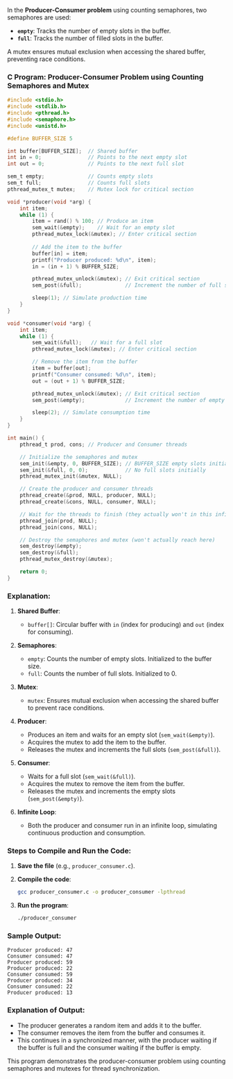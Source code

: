 In the **Producer-Consumer problem** using counting semaphores, two semaphores are used:
- **`empty`**: Tracks the number of empty slots in the buffer.
- **`full`**: Tracks the number of filled slots in the buffer.

A mutex ensures mutual exclusion when accessing the shared buffer, preventing race conditions.

### C Program: Producer-Consumer Problem using Counting Semaphores and Mutex

```c
#include <stdio.h>
#include <stdlib.h>
#include <pthread.h>
#include <semaphore.h>
#include <unistd.h>

#define BUFFER_SIZE 5

int buffer[BUFFER_SIZE];  // Shared buffer
int in = 0;               // Points to the next empty slot
int out = 0;              // Points to the next full slot

sem_t empty;              // Counts empty slots
sem_t full;               // Counts full slots
pthread_mutex_t mutex;    // Mutex lock for critical section

void *producer(void *arg) {
    int item;
    while (1) {
        item = rand() % 100; // Produce an item
        sem_wait(&empty);    // Wait for an empty slot
        pthread_mutex_lock(&mutex); // Enter critical section
        
        // Add the item to the buffer
        buffer[in] = item;
        printf("Producer produced: %d\n", item);
        in = (in + 1) % BUFFER_SIZE;

        pthread_mutex_unlock(&mutex); // Exit critical section
        sem_post(&full);              // Increment the number of full slots

        sleep(1); // Simulate production time
    }
}

void *consumer(void *arg) {
    int item;
    while (1) {
        sem_wait(&full);   // Wait for a full slot
        pthread_mutex_lock(&mutex); // Enter critical section

        // Remove the item from the buffer
        item = buffer[out];
        printf("Consumer consumed: %d\n", item);
        out = (out + 1) % BUFFER_SIZE;

        pthread_mutex_unlock(&mutex); // Exit critical section
        sem_post(&empty);             // Increment the number of empty slots

        sleep(2); // Simulate consumption time
    }
}

int main() {
    pthread_t prod, cons; // Producer and Consumer threads

    // Initialize the semaphores and mutex
    sem_init(&empty, 0, BUFFER_SIZE); // BUFFER_SIZE empty slots initially
    sem_init(&full, 0, 0);            // No full slots initially
    pthread_mutex_init(&mutex, NULL);

    // Create the producer and consumer threads
    pthread_create(&prod, NULL, producer, NULL);
    pthread_create(&cons, NULL, consumer, NULL);

    // Wait for the threads to finish (they actually won't in this infinite loop)
    pthread_join(prod, NULL);
    pthread_join(cons, NULL);

    // Destroy the semaphores and mutex (won't actually reach here)
    sem_destroy(&empty);
    sem_destroy(&full);
    pthread_mutex_destroy(&mutex);

    return 0;
}
```

### Explanation:
1. **Shared Buffer**: 
   - `buffer[]`: Circular buffer with `in` (index for producing) and `out` (index for consuming).
   
2. **Semaphores**:
   - `empty`: Counts the number of empty slots. Initialized to the buffer size.
   - `full`: Counts the number of full slots. Initialized to 0.
   
3. **Mutex**:
   - `mutex`: Ensures mutual exclusion when accessing the shared buffer to prevent race conditions.

4. **Producer**:
   - Produces an item and waits for an empty slot (`sem_wait(&empty)`).
   - Acquires the mutex to add the item to the buffer.
   - Releases the mutex and increments the full slots (`sem_post(&full)`).
   
5. **Consumer**:
   - Waits for a full slot (`sem_wait(&full)`).
   - Acquires the mutex to remove the item from the buffer.
   - Releases the mutex and increments the empty slots (`sem_post(&empty)`).
   
6. **Infinite Loop**:
   - Both the producer and consumer run in an infinite loop, simulating continuous production and consumption.

### Steps to Compile and Run the Code:

1. **Save the file** (e.g., `producer_consumer.c`).

2. **Compile the code**:
   ```bash
   gcc producer_consumer.c -o producer_consumer -lpthread
   ```

3. **Run the program**:
   ```bash
   ./producer_consumer
   ```

### Sample Output:
```
Producer produced: 47
Consumer consumed: 47
Producer produced: 59
Producer produced: 22
Consumer consumed: 59
Producer produced: 34
Consumer consumed: 22
Producer produced: 13
```

### Explanation of Output:
- The producer generates a random item and adds it to the buffer.
- The consumer removes the item from the buffer and consumes it.
- This continues in a synchronized manner, with the producer waiting if the buffer is full and the consumer waiting if the buffer is empty.

This program demonstrates the producer-consumer problem using counting semaphores and mutexes for thread synchronization.